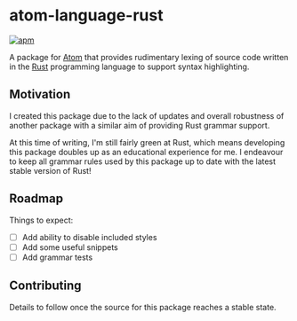# atom-language-rust

[![apm][apm-badge]][apm]

A package for [Atom][atom] that provides rudimentary lexing of source code
written in the [Rust][rust] programming language to support syntax highlighting.

## Motivation

I created this package due to the lack of updates and overall robustness of
another package with a similar aim of providing Rust grammar support.

At this time of writing, I'm still fairly green at Rust, which means developing
this package doubles up as an educational experience for me. I endeavour to
keep all grammar rules used by this package up to date with the latest stable
version of Rust!

## Roadmap

Things to expect:

- [ ] Add ability to disable included styles
- [ ] Add some useful snippets
- [ ] Add grammar tests

## Contributing

Details to follow once the source for this package reaches a stable state.

[apm]: https://atom.io/packages/atom-language-rust
[apm-badge]: https://img.shields.io/apm/v/atom-language-rust.svg?style=flat-square
[atom]: https://atom.io/
[rust]: https://www.rust-lang.org/
